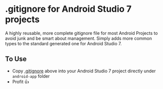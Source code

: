 # .gitignore for Android Studio 7 projects 
A highly reusable, more complete gitignore file for most Android Projects to avoid junk and be smart about management.
Simply adds more common types to the standard generated one for Android Studio 7.

## To Use
- Copy [.gitignore](https://github.com/childofthehorn/android_studio_gitignore/blob/main/.gitignore) above into your Android Studio 7 project directly under `android-app` folder
- Profit 👍
